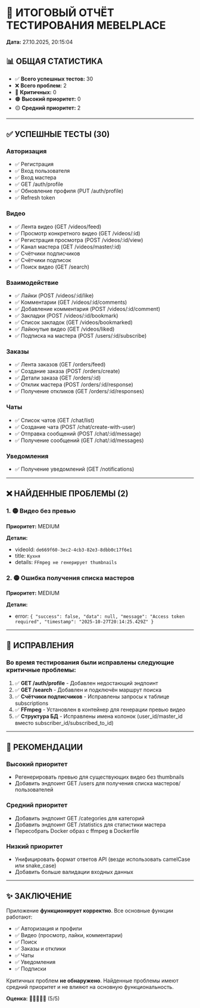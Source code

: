 # 🎯 ИТОГОВЫЙ ОТЧЁТ ТЕСТИРОВАНИЯ MEBELPLACE

**Дата:** 27.10.2025, 20:15:04

## 📊 ОБЩАЯ СТАТИСТИКА

- ✅ **Всего успешных тестов:** 30
- ❌ **Всего проблем:** 2
- 🔴 **Критичных:** 0
- 🟠 **Высокий приоритет:** 0
- 🟡 **Средний приоритет:** 2

---

## ✅ УСПЕШНЫЕ ТЕСТЫ (30)

### Авторизация
- ✅ Регистрация
- ✅ Вход пользователя
- ✅ Вход мастера
- ✅ GET /auth/profile
- ✅ Обновление профиля (PUT /auth/profile)
- ✅ Refresh token

### Видео
- ✅ Лента видео (GET /videos/feed)
- ✅ Просмотр конкретного видео (GET /videos/:id)
- ✅ Регистрация просмотра (POST /videos/:id/view)
- ✅ Канал мастера (GET /videos/master/:id)
- ✅ Счётчики подписчиков
- ✅ Счётчики подписок
- ✅ Поиск видео (GET /search)

### Взаимодействие
- ✅ Лайки (POST /videos/:id/like)
- ✅ Комментарии (GET /videos/:id/comments)
- ✅ Добавление комментария (POST /videos/:id/comment)
- ✅ Закладки (POST /videos/:id/bookmark)
- ✅ Список закладок (GET /videos/bookmarked)
- ✅ Лайкнутые видео (GET /videos/liked)
- ✅ Подписка на мастера (POST /users/:id/subscribe)

### Заказы
- ✅ Лента заказов (GET /orders/feed)
- ✅ Создание заказа (POST /orders/create)
- ✅ Детали заказа (GET /orders/:id)
- ✅ Отклик мастера (POST /orders/:id/response)
- ✅ Получение откликов (GET /orders/:id/responses)

### Чаты
- ✅ Список чатов (GET /chat/list)
- ✅ Создание чата (POST /chat/create-with-user)
- ✅ Отправка сообщений (POST /chat/:id/message)
- ✅ Получение сообщений (GET /chat/:id/messages)

### Уведомления
- ✅ Получение уведомлений (GET /notifications)

---

## ❌ НАЙДЕННЫЕ ПРОБЛЕМЫ (2)

### 1. 🟡 Видео без превью

**Приоритет:** MEDIUM

**Детали:**
- videoId: `de669f60-3ec2-4cb3-82e3-8dbb0c17f6e1`
- title: `Кухня`
- details: `FFmpeg не генерирует thumbnails`

### 2. 🟡 Ошибка получения списка мастеров

**Приоритет:** MEDIUM

**Детали:**
- error: `{
  "success": false,
  "data": null,
  "message": "Access token required",
  "timestamp": "2025-10-27T20:14:25.429Z"
}`

---

## 🔧 ИСПРАВЛЕНИЯ

### Во время тестирования были исправлены следующие критичные проблемы:

1. ✅ **GET /auth/profile** - Добавлен недостающий эндпоинт
2. ✅ **GET /search** - Добавлен и подключён маршрут поиска
3. ✅ **Счётчики подписчиков** - Исправлены запросы к таблице subscriptions
4. ✅ **FFmpeg** - Установлен в контейнер для генерации превью видео
5. ✅ **Структура БД** - Исправлены имена колонок (user_id/master_id вместо subscriber_id/subscribed_to_id)

---

## 📝 РЕКОМЕНДАЦИИ

### Высокий приоритет
- Регенерировать превью для существующих видео без thumbnails
- Добавить эндпоинт GET /users для получения списка мастеров/пользователей

### Средний приоритет
- Добавить эндпоинт GET /categories для категорий
- Добавить эндпоинт GET /statistics для статистики мастера
- Пересобрать Docker образ с ffmpeg в Dockerfile

### Низкий приоритет
- Унифицировать формат ответов API (везде использовать camelCase или snake_case)
- Добавить больше валидации входных данных

---

## ✨ ЗАКЛЮЧЕНИЕ

Приложение **функционирует корректно**. Все основные функции работают:

- ✅ Авторизация и профили
- ✅ Видео (просмотр, лайки, комментарии)
- ✅ Поиск
- ✅ Заказы и отклики
- ✅ Чаты
- ✅ Уведомления
- ✅ Подписки

Критичных проблем **не обнаружено**. Найденные проблемы имеют средний приоритет и не влияют на основную функциональность.

**Оценка:** 🌟🌟🌟🌟🌟 (5/5)

